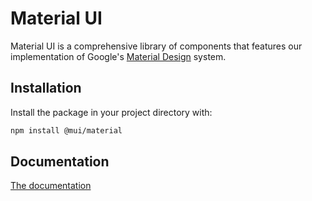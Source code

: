 # Material UI

Material UI is a comprehensive library of components that features our implementation of Google's [Material Design](https://m2.material.io/design/introduction/) system.

## Installation

Install the package in your project directory with:

```bash
npm install @mui/material
```

## Documentation

[The documentation](https://mui.com/material-ui/)
